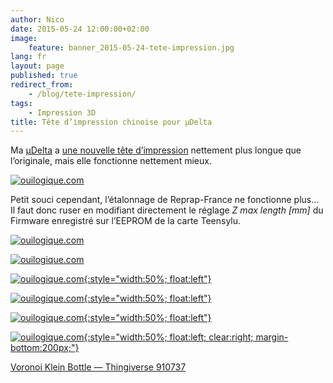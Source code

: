 ```yaml
---
author: Nico
date: 2015-05-24 12:00:00+02:00
image:
    feature: banner_2015-05-24-tete-impression.jpg
lang: fr
layout: page
published: true
redirect_from:
    - /blog/tete-impression/
tags:
    - Impression 3D
title: Tête d’impression chinoise pour µDelta
---
```


Ma [µDelta](https://www.reprap-france.com) a [une nouvelle tête d’impression](https://s.click.aliexpress.com/e/J2zVfYFAq) nettement plus longue que l’originale, mais elle fonctionne nettement mieux.

[![ouilogique.com][img_1]][img_1]

[img_1]: ../../files/2015-05-24-tete-impression/images/2015-05-24_hotend_6628216843.jpg

Petit souci cependant, l’étalonnage de Reprap-France ne fonctionne plus... Il faut donc ruser en modifiant directement le réglage _Z max length [mm]_ du Firmware enregistré sur l’EEPROM de la carte Teensylu.

[![ouilogique.com][img_2]][img_2]

[img_2]: ../../files/2015-05-24-tete-impression/images/FirmwareEEPROMSettings_1.png

[![ouilogique.com][img_3]][img_3]

[img_3]: ../../files/2015-05-24-tete-impression/images/FirmwareEEPROMSettings_2.png

[![ouilogique.com][i3]{:style="width:50%; float:left"}][i3]

[i3]: ../../files/2015-05-24-tete-impression/images/910737-Voronoi_Klein_Bottle_001.jpg

[![ouilogique.com][i4]{:style="width:50%; float:left"}][i4]

[i4]: ../../files/2015-05-24-tete-impression/images/910737-Voronoi_Klein_Bottle_002.jpg

[![ouilogique.com][i5]{:style="width:50%; float:left"}][i5]

[i5]: ../../files/2015-05-24-tete-impression/images/910737-Voronoi_Klein_Bottle_003.jpg

[![ouilogique.com][i6]{:style="width:50%; float:left; clear:right; margin-bottom:200px;"}][i6]

[i6]: ../../files/2015-05-24-tete-impression/images/910737-Voronoi_Klein_Bottle_004.jpg

[Voronoi Klein Bottle — Thingiverse 910737](https://www.thingiverse.com/thing:910737)
